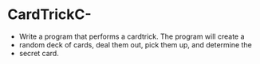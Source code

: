 # CardTrickC-
* Write a program that performs a cardtrick. The program will create a
 * random deck of cards, deal them out, pick them up, and determine the
 * secret card.
